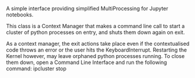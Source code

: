 A simple interface providing simplified MultiProcessing for Jupyter notebooks.

This class is a Context Manager that makes a command line call to start a 
cluster of python processes on entry, and shuts them down again on exit.

As a context manager, the exit actions take place even if the contextualised
code throws an error or the user hits the KeyboardInterrupt. Restarting the
Kernel however, may leave orphaned python processes running. To close them 
down, open a Command Line Interface and run the following command:
        ipcluster stop